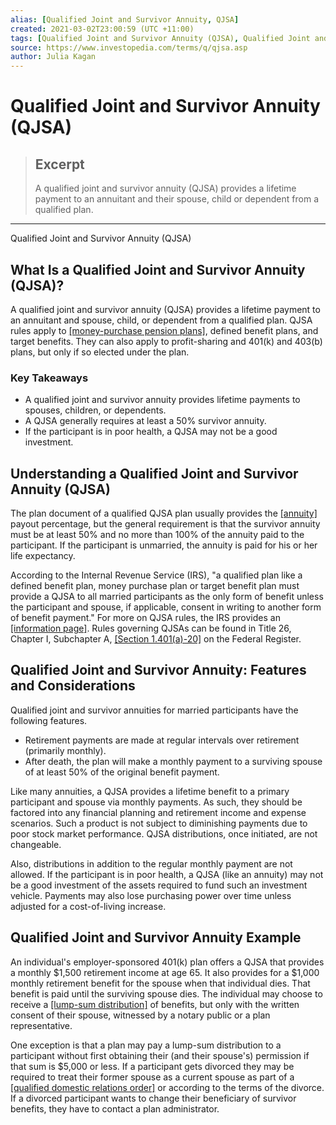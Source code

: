 ```yaml
---
alias: [Qualified Joint and Survivor Annuity, QJSA]
created: 2021-03-02T23:00:59 (UTC +11:00)
tags: [Qualified Joint and Survivor Annuity (QJSA), Qualified Joint and Survivor Annuity (QJSA)]
source: https://www.investopedia.com/terms/q/qjsa.asp
author: Julia Kagan
---
```


# Qualified Joint and Survivor Annuity (QJSA)

> ## Excerpt
> A qualified joint and survivor annuity (QJSA) provides a lifetime payment to an annuitant and their spouse, child or dependent from a qualified plan.

---

Qualified Joint and Survivor Annuity (QJSA)
## What Is a Qualified Joint and Survivor Annuity (QJSA)?

A qualified joint and survivor annuity (QJSA) provides a lifetime payment to an annuitant and spouse, child, or dependent from a qualified plan. QJSA rules apply to [[money-purchase pension plans]](https://www.investopedia.com/terms/m/moneypurchasepensionplan.asp), defined benefit plans, and target benefits. They can also apply to profit-sharing and 401(k) and 403(b) plans, but only if so elected under the plan.

### Key Takeaways

-   A qualified joint and survivor annuity provides lifetime payments to spouses, children, or dependents.
-   A QJSA generally requires at least a 50% survivor annuity.
-   If the participant is in poor health, a QJSA may not be a good investment.

## Understanding a Qualified Joint and Survivor Annuity (QJSA)

The plan document of a qualified QJSA plan usually provides the [[annuity]](https://www.investopedia.com/terms/a/annuity.asp) payout percentage, but the general requirement is that the survivor annuity must be at least 50% and no more than 100% of the annuity paid to the participant. If the participant is unmarried, the annuity is paid for his or her life expectancy.

According to the Internal Revenue Service (IRS), "a qualified plan like a defined benefit plan, money purchase plan or target benefit plan must provide a QJSA to all married participants as the only form of benefit unless the participant and spouse, if applicable, consent in writing to another form of benefit payment." For more on QJSA rules, the IRS provides an [[information page]](https://www.irs.gov/retirement-plans/plan-participant-employee/retirement-topics-qualified-joint-and-survivor-annuity). Rules governing QJSAs can be found in Title 26, Chapter I, Subchapter A, [[Section 1.401(a)-20]](https://www.law.cornell.edu/cfr/text/26/1.401%28a%29-20) on the Federal Register.

## Qualified Joint and Survivor Annuity: Features and Considerations

Qualified joint and survivor annuities for married participants have the following features.

-   Retirement payments are made at regular intervals over retirement (primarily monthly).
-   After death, the plan will make a monthly payment to a surviving spouse of at least 50% of the original benefit payment.

Like many annuities, a QJSA provides a lifetime benefit to a primary participant and spouse via monthly payments. As such, they should be factored into any financial planning and retirement income and expense scenarios. Such a product is not subject to diminishing payments due to poor stock market performance. QJSA distributions, once initiated, are not changeable.

Also, distributions in addition to the regular monthly payment are not allowed. If the participant is in poor health, a QJSA (like an annuity) may not be a good investment of the assets required to fund such an investment vehicle. Payments may also lose purchasing power over time unless adjusted for a cost-of-living increase.

## Qualified Joint and Survivor Annuity Example

An individual's employer-sponsored 401(k) plan offers a QJSA that provides a monthly $1,500 retirement income at age 65. It also provides for a $1,000 monthly retirement benefit for the spouse when that individual dies. That benefit is paid until the surviving spouse dies. The individual may choose to receive a [[lump-sum distribution]](https://www.investopedia.com/terms/l/lumpsumdistribution.asp) of benefits, but only with the written consent of their spouse, witnessed by a notary public or a plan representative.

One exception is that a plan may pay a lump-sum distribution to a participant without first obtaining their (and their spouse's) permission if that sum is $5,000 or less. If a participant gets divorced they may be required to treat their former spouse as a current spouse as part of a [[qualified domestic relations order]](https://www.investopedia.com/terms/q/qdro.asp) or according to the terms of the divorce. If a divorced participant wants to change their beneficiary of survivor benefits, they have to contact a plan administrator.
